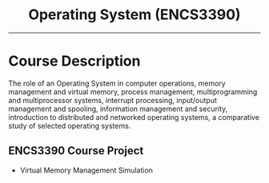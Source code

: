 
<h1 align="center">Operating System (ENCS3390)</h1>

***
  
# Course Description
The role of an Operating System in computer operations, memory management and virtual memory, process management, multiprogramming and multiprocessor systems, interrupt processing, input/output management and spooling, information management and security, introduction to distributed and networked operating systems, a comparative study of selected operating systems.





## ENCS3390 Course Project
* Virtual Memory Management Simulation

 
